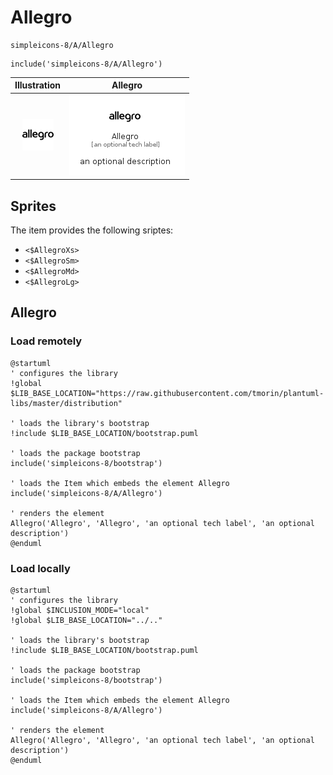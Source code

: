 # Allegro


```text
simpleicons-8/A/Allegro
```

```text
include('simpleicons-8/A/Allegro')
```



| Illustration | Allegro |
| :---: | :---: |
| ![illustration for Illustration](../../simpleicons-8/A/Allegro.png) | ![illustration for Allegro](../../simpleicons-8/A/Allegro.Local.png) |



## Sprites
The item provides the following sriptes:

- `<$AllegroXs>`
- `<$AllegroSm>`
- `<$AllegroMd>`
- `<$AllegroLg>`





## Allegro

### Load remotely
```plantuml
@startuml
' configures the library
!global $LIB_BASE_LOCATION="https://raw.githubusercontent.com/tmorin/plantuml-libs/master/distribution"

' loads the library's bootstrap
!include $LIB_BASE_LOCATION/bootstrap.puml

' loads the package bootstrap
include('simpleicons-8/bootstrap')

' loads the Item which embeds the element Allegro
include('simpleicons-8/A/Allegro')

' renders the element
Allegro('Allegro', 'Allegro', 'an optional tech label', 'an optional description')
@enduml
```

### Load locally
```plantuml
@startuml
' configures the library
!global $INCLUSION_MODE="local"
!global $LIB_BASE_LOCATION="../.."

' loads the library's bootstrap
!include $LIB_BASE_LOCATION/bootstrap.puml

' loads the package bootstrap
include('simpleicons-8/bootstrap')

' loads the Item which embeds the element Allegro
include('simpleicons-8/A/Allegro')

' renders the element
Allegro('Allegro', 'Allegro', 'an optional tech label', 'an optional description')
@enduml
```

